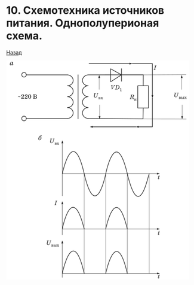 # 10. Схемотехника источников питания. Однополуперионая схема.

[Назад](EISX.md)

![](images/18.jpg)
